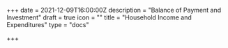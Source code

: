 +++
date = 2021-12-09T16:00:00Z
description = "Balance of Payment and Investment"
draft = true
icon = ""
title = "Household Income and Expenditures"
type = "docs"

+++
